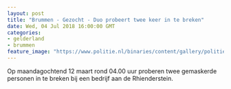 ```yaml
---
layout: post
title: "Brummen - Gezocht - Duo probeert twee keer in te breken"
date: Wed, 04 Jul 2018 16:00:00 GMT
categories: 
- gelderland 
- brummen 
feature_image: "https://www.politie.nl/binaries/content/gallery/politie/gezocht/verdachten/2018/juli/02-on/2018107426-1.jpg"
---
```


Op maandagochtend 12 maart rond 04.00 uur proberen twee gemaskerde personen in te breken bij een bedrijf aan de Rhienderstein.
